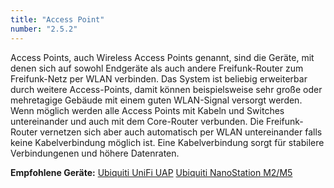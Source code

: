 ```yaml
---
title: "Access Point"
number: "2.5.2"
---
```


Access Points, auch Wireless Access Points genannt, sind die Geräte, mit denen sich auf sowohl Endgeräte als auch andere Freifunk-Router zum Freifunk-Netz per WLAN verbinden. Das System ist beliebig erweiterbar durch weitere Access-Points, damit können beispielsweise sehr große oder mehretagige Gebäude mit einem guten WLAN-Signal versorgt werden. Wenn möglich werden alle Access Points mit Kabeln und Switches untereinander und auch mit dem Core-Router verbunden. Die Freifunk-Router vernetzen sich aber auch automatisch per WLAN untereinander falls keine Kabelverbindung möglich ist. Eine Kabelverbindung sorgt für stabilere Verbindungenen und höhere Datenraten.

**Empfohlene Geräte:**
[Ubiquiti UniFi UAP](https://www.ubnt.com/unifi/unifi-ap/)
[Ubiquiti NanoStation M2/M5](https://www.ubnt.com/airmax/nanostationm/)